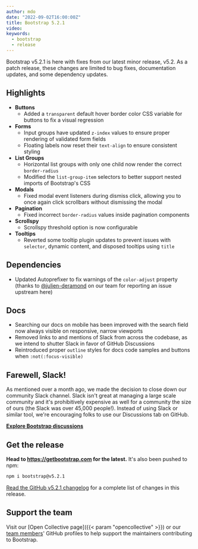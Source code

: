 ```yaml
---
author: mdo
date: "2022-09-02T16:00:00Z"
title: Bootstrap 5.2.1
video:
keywords:
  - bootstrap
  - release
---
```


Bootstrap v5.2.1 is here with fixes from our latest minor release, v5.2. As a patch release, these changes are limited to bug fixes, documentation updates, and some dependency updates.

## Highlights

- **Buttons**
  - Added a `transparent` default hover border color CSS variable for buttons to fix a visual regression
- **Forms**
  - Input groups have updated `z-index` values to ensure proper rendering of validated form fields
  - Floating labels now reset their `text-align` to ensure consistent styling
- **List Groups**
  - Horizontal list groups with only one child now render the correct `border-radius`
  - Modified the `list-group-item` selectors to better support nested imports of Bootstrap's CSS
- **Modals**
  - Fixed modal event listeners during dismiss click, allowing you to once again click scrollbars without dismissing the modal
- **Pagination**
  - Fixed incorrect `border-radius` values inside pagination components
- **Scrollspy**
  - Scrollspy threshold option is now configurable
- **Tooltips**
  - Reverted some tooltip plugin updates to prevent issues with `selector`, dynamic content, and disposed tooltips using `title`

## Dependencies

- Updated Autoprefixer to fix warnings of the `color-adjust` property (thanks to [@julien-deramond](https://github.com/julien-deramond/) on our team for reporting an issue upstream here)

## Docs

- Searching our docs on mobile has been improved with the search field now always visible on responsive, narrow viewports
- Removed links to and mentions of Slack from across the codebase, as we intend to shutter Slack in favor of GitHub Discussions
- Reintroduced proper `outline` styles for docs code samples and buttons when `:not(:focus-visible)`

## Farewell, Slack!

As mentioned over a month ago, we made the decision to close down our community Slack channel. Slack isn't great at managing a large scale community and it's prohibitively expensive as well for a community the size of ours (the Slack was over 45,000 people!). Instead of using Slack or similar tool, we're encouraging folks to use our Discussions tab on GitHub.

**[Explore Bootstrap discussions](https://github.com/twbs/bootstrap/discussions)**

## Get the release

**Head to <https://getbootstrap.com> for the latest.** It's also been pushed to npm:

```sh
npm i bootstrap@v5.2.1
```

[Read the GitHub v5.2.1 changelog](https://github.com/twbs/bootstrap/releases/tag/v5.2.1) for a complete list of changes in this release.

## Support the team

Visit our [Open Collective page]({{< param "opencollective" >}}) or our [team members](https://github.com/orgs/twbs/people)' GitHub profiles to help support the maintainers contributing to Bootstrap.
